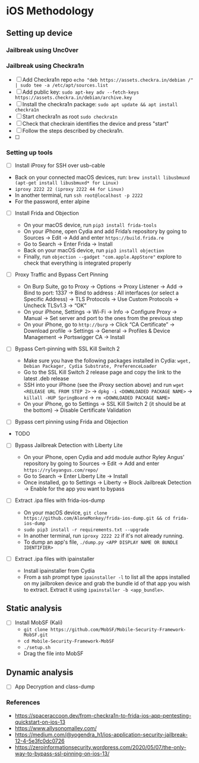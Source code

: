 # iOS Methodology

 
## Setting up device

### Jailbreak using Unc0ver


### Jailbreak using Checkra1n
- [ ] Add Checkra1n repo `echo "deb https://assets.checkra.in/debian /" | sudo tee -a /etc/apt/sources.list`
- [ ] Add public key: `sudo apt-key adv --fetch-keys https://assets.checkra.in/debian/archive.key`
- [ ] Install the checkra1n package: `sudo apt update && apt install checkra1n`
- [ ] Start checkra1n as root `sudo checkra1n`
- [ ] Check that checkrain identifies the device and press "start"
- [ ] Follow the steps described by checkra1n.
- [ ] 

### Setting up tools
  
 - [ ] Install iProxy for SSH over usb-cable
  - Back on your connected macOS devices, run: `brew install libusbmuxd (apt-get install libusbmuxd* for Linux)`
  - `iproxy 2222 22 (iproxy 2222 44 for Linux)`
  - In another terminal, run `ssh root@localhost -p 2222`
  - For the password, enter alpine

- [ ] Install Frida and Objection
  - On your macOS device, run `pip3 install frida-tools`
  - On your iPhone, open Cydia and add Frida’s repository by going to Sources → Edit → Add and enter `https://build.frida.re`
  - Go to Search → Enter Frida → Install
  - Back on your macOS device, run `pip3 install objection`
  - Finally, run `objection --gadget "com.apple.AppStore"` explore to check that everything is integrated properly
  
- [ ] Proxy Traffic and Bypass Cert Pinning
  - On Burp Suite, go to Proxy → Options → Proxy Listener → Add → Bind to port: 1337 → Bind to address : All interfaces (or select a Specific Address) → TLS Protocols → Use Custom Protocols → Uncheck TLSv1.3 → “OK”
  - On your iPhone, Settings → Wi-Fi → Info → Configure Proxy → Manual → Set server and port to the ones from the previous step
  - On your iPhone, go to `http://burp` → Click “CA Certificate” → Download profile → Settings → General → Profiles & Device Management → Portswigger CA → Install
  
- [ ] Bypass Cert-pinning with SSL Kill Switch 2
  - Make sure you have the following packages installed in Cydia: `wget, Debian Packager, Cydia Substrate, PreferenceLoader`
  - Go to the SSL Kill Switch 2 release page and copy the link to the latest .deb release
  - SSH into your iPhone (see the iProxy section above) and run `wget <RELEASE URL FROM STEP 2>` → `dpkg -i <DOWNLOADED PACKAGE NAME>` → `killall -HUP SpringBoard` → `rm <DOWNLOADED PACKAGE NAME>`
  - On your iPhone, go to Settings → SSL Kill Switch 2 (it should be at the bottom) → Disable Certificate Validation
  
  
- [ ] Bypass cert pinning using Frida and Objection
- TODO

- [ ] Bypass Jailbreak Detection with Liberty Lite
  - On your iPhone, open Cydia and add module author Ryley Angus’ repository by going to Sources → Edit → Add and enter `https://ryleyangus.com/repo/`
  - Go to Search → Enter Liberty Lite → Install
  - Once installed, go to Settings → Liberty → Block Jailbreak Detection → Enable for the app you want to bypass

- [ ] Extract .ipa files with frida-ios-dump
  - On your macOS device, `git clone https://github.com/AloneMonkey/frida-ios-dump.git && cd frida-ios-dump`
  - `sudo pip3 install -r requirements.txt --upgrade`
  - In another terminal, run `iproxy 2222 22` if it's not already running.
  - To dump an app's file, `./dump.py <APP DISPLAY NAME OR BUNDLE IDENTIFIER>`

- [ ] Extract .ipa files with ipainstaller
  - Install ipainstaller from Cydia
  - From a ssh prompt type `ipainstaller -l` to list all the apps installed on my jailbroken device and grab the bundle id of that app you wish to extract. Extract it using `ipainstaller -b <app_bundle>`.

## Static analysis

- [ ] Install MobSF (Kali)
  - `git clone https://github.com/MobSF/Mobile-Security-Framework-MobSF.git`
  - `cd Mobile-Security-Framework-MobSF`
  - `./setup.sh`
  - Drag the file into MobSF

## Dynamic analysis

- [ ] App Decryption and class-dump
  
  
### References
- https://spaceraccoon.dev/from-checkra1n-to-frida-ios-app-pentesting-quickstart-on-ios-13
- https://www.allysonomalley.com/
- https://medium.com/@yogendra_h1/ios-application-security-jailbreak-12-4-5e3fc0dc0726
- https://zeroinformationsecurity.wordpress.com/2020/05/07/the-only-way-to-bypass-ssl-pinning-on-ios-13/
